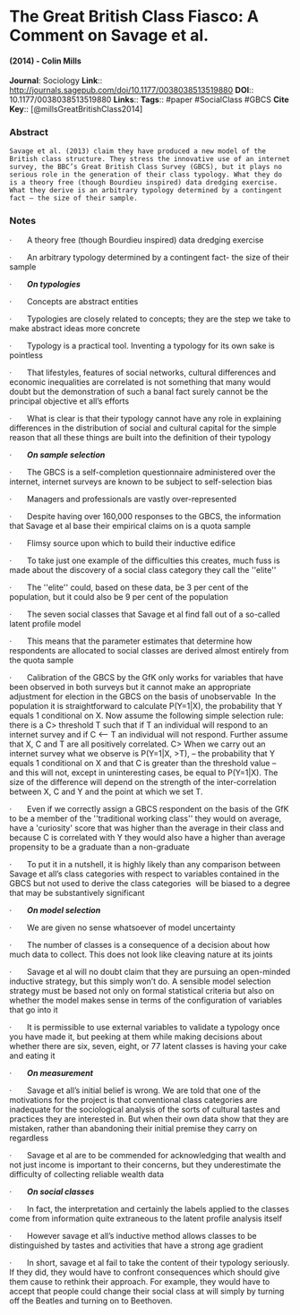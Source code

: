 # The Great British Class Fiasco: A Comment on Savage et al.
#### (2014) - Colin Mills
**Journal**: Sociology
**Link**:: http://journals.sagepub.com/doi/10.1177/0038038513519880
**DOI**:: 10.1177/0038038513519880
**Links**:: 
**Tags**:: #paper #SocialClass #GBCS 
**Cite Key**:: [@millsGreatBritishClass2014]

### Abstract

```
Savage et al. (2013) claim they have produced a new model of the British class structure. They stress the innovative use of an internet survey, the BBC’s Great British Class Survey (GBCS), but it plays no serious role in the generation of their class typology. What they do is a theory free (though Bourdieu inspired) data dredging exercise. What they derive is an arbitrary typology determined by a contingent fact – the size of their sample.
```

### Notes

·       A theory free (though Bourdieu inspired) data dredging exercise

·       An arbitrary typology determined by a contingent fact- the size of their sample

·       **_On typologies_**

·       Concepts are abstract entities

·       Typologies are closely related to concepts; they are the step we take to make abstract ideas more concrete

·       Typology is a practical tool. Inventing a typology for its own sake is pointless

·       That lifestyles, features of social networks, cultural differences and economic inequalities are correlated is not something that many would doubt but the demonstration of such a banal fact surely cannot be the principal objective et all’s efforts

·       What is clear is that their typology cannot have any role in explaining differences in the distribution of social and cultural capital for the simple reason that all these things are built into the definition of their typology

·       **_On sample selection_**

·       The GBCS is a self-completion questionnaire administered over the internet, internet surveys are known to be subject to self-selection bias

·       Managers and professionals are vastly over-represented

·       Despite having over 160,000 responses to the GBCS, the information that Savage et al base their empirical claims on is a quota sample

·       Flimsy source upon which to build their inductive edifice

·       To take just one example of the difficulties this creates, much fuss is made about the discovery of a social class category they call the ''elite''

·       The ''elite'' could, based on these data, be 3 per cent of the population, but it could also be 9 per cent of the population

·       The seven social classes that Savage et al find fall out of a so-called latent profile model

·       This means that the parameter estimates that determine how respondents are allocated to social classes are derived almost entirely from the quota sample

·       Calibration of the GBCS by the GfK only works for variables that have been observed in both surveys but it cannot make an appropriate adjustment for election in the GBCS on the basis of unobservable  In the population it is straightforward to calculate P(Y=1|X), the probability that Y equals 1 conditional on X. Now assume the following simple selection rule: there is a C> threshold T such that if T an individual will respond to an internet survey and if C <– T an individual will not respond. Further assume that X, C and T are all positively correlated. C> When we carry out an internet survey what we observe is P(Y=1|X, >T), – the probability that Y equals 1 conditional on X and that C is greater than the threshold value – and this will not, except in uninteresting cases, be equal to P(Y=1|X). The size of the difference will depend on the strength of the inter-correlation between X, C and Y and the point at which we set T.

·       Even if we correctly assign a GBCS respondent on the basis of the GfK to be a member of the ''traditional working class'' they would on average, have a 'curiosity' score that was higher than the average in their class and because C is correlated with Y they would also have a higher than average propensity to be a graduate than a non-graduate

·       To put it in a nutshell, it is highly likely than any comparison between Savage et all’s class categories with respect to variables contained in the GBCS but not used to derive the class categories  will be biased to a degree that may be substantively significant

·       **_On model selection_**

·       We are given no sense whatsoever of model uncertainty

·       The number of classes is a consequence of a decision about how much data to collect. This does not look like cleaving nature at its joints

·       Savage et al will no doubt claim that they are pursuing an open-minded inductive strategy, but this simply won’t do. A sensible model selection strategy must be based not only on formal statistical criteria but also on whether the model makes sense in terms of the configuration of variables that go into it

·       It is permissible to use external variables to validate a typology once you have made it, but peeking at them while making decisions about whether there are six, seven, eight, or 77 latent classes is having your cake and eating it

·       **_On measurement_**

·       Savage et all’s initial belief is wrong. We are told that one of the motivations for the project is that conventional class categories are inadequate for the sociological analysis of the sorts of cultural tastes and practices they are interested in. But when their own data show that they are mistaken, rather than abandoning their initial premise they carry on regardless

·       Savage et al are to be commended for acknowledging that wealth and not just income is important to their concerns, but they underestimate the difficulty of collecting reliable wealth data

·       **_On social classes_**

·       In fact, the interpretation and certainly the labels applied to the classes come from information quite extraneous to the latent profile analysis itself

·       However savage et all’s inductive method allows classes to be distinguished by tastes and activities that have a strong age gradient

·       In short, savage et al fail to take the content of their typology seriously. If they did, they would have to confront consequences which should give them cause to rethink their approach. For example, they would have to accept that people could change their social class at will simply by turning off the Beatles and turning on to Beethoven.